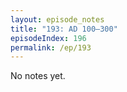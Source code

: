 ```yaml
---
layout: episode_notes
title: "193: AD 100–300"
episodeIndex: 196
permalink: /ep/193
---
```

No notes yet.
